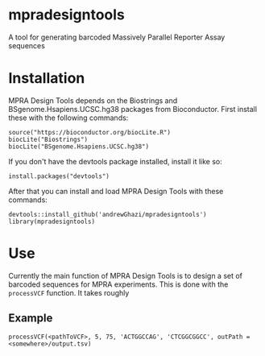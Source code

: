 # mpradesigntools
A tool for generating barcoded Massively Parallel Reporter Assay sequences

# Installation

MPRA Design Tools depends on the Biostrings and BSgenome.Hsapiens.UCSC.hg38 packages from Bioconductor. First install these with the following commands:
```{r}
source("https://bioconductor.org/biocLite.R")
biocLite("Biostrings")
biocLite("BSgenome.Hsapiens.UCSC.hg38")
```

If you don't have the devtools package installed, install it like so:
```{r}
install.packages("devtools")
```

After that you can install and load MPRA Design Tools with these commands:

```{r}
devtools::install_github('andrewGhazi/mpradesigntools')
library(mpradesigntools)
```

# Use

Currently the main function of MPRA Design Tools is to design a set of barcoded sequences for MPRA experiments. This is done with the `processVCF` function. It takes roughly 

## Example
```{r}
processVCF(<pathToVCF>, 5, 75, 'ACTGGCCAG', 'CTCGGCGGCC', outPath = <somewhere>/output.tsv)
```
